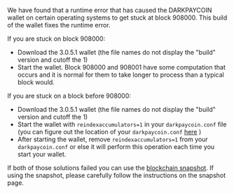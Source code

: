 We have found that a runtime error that has caused the DARKPAYCOIN wallet on certain operating systems to get stuck at block 908000. This build of the wallet fixes the runtime error.

If you are stuck on block 908000:
- Download the 3.0.5.1 wallet (the file names do not display the "build" version and cutoff the 1)
- Start the wallet. Block 908000 and 908001 have some computation that occurs and it is normal for them to take longer to process than a typical block would.

If you are stuck on a block before 908000:
- Download the 3.0.5.1 wallet (the file names do not display the "build" version and cutoff the 1)
- Start the wallet with `reindexaccumulators=1` in your `darkpaycoin.conf` file (you can figure out the location of your `darkpaycoin.conf` [here](https://darkpaycoin.freshdesk.com/support/solutions/articles/30000004664-where-are-my-wallet-dat-blockchain-and-configuration-conf-files-located-) )
- After starting the wallet, remove `reindexaccumulators=1` from your `darkpaycoin.conf` or else it will perform this operation each time you start your wallet.

If both of those solutions failed you can use the [blockchain snapshot](http://178.254.23.111/~pub/DARKPAYCOIN/Daily-Snapshots-Html/DARKPAYCOIN-Daily-Snapshots.html). If using the snapshot, please carefully follow the instructions on the snapshot page.